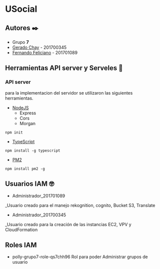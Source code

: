 # USocial

## Autores ✒️
- Grupo **7**
- [Gerado Chay](https://github.com/gerchay) - 201700345
- [Fernando Feliciano](https://github.com/Feliciano07) - 201701089


## Herramientas API server y Serveles 🚀

### API server 
para la implementacion del servidor se utilizaron las siguientes herramientas.

- [NodeJS](https://nodejs.org/es/download)
  - Express
  - Cors
  - Morgan
```
npm init
```
- [TypeScript](https://www.typescriptlang.org/)
```
npm install -g typescript
```
- [PM2](https://pm2.keymetrics.io/)
```
npm install pm2 -g
```


## Usuarios IAM 🤓
- Administrador_201701089

_Usuario creado para el manejo rekognition, cognito, Bucket S3, Translate

- Administrador_201700345

_Usuario creado para la creación de las instancias EC2, VPV y CloudFormation

## Roles IAM
- polly-grupo7-role-qs7chh96 
Rol para poder Administrar grupos de usuario



